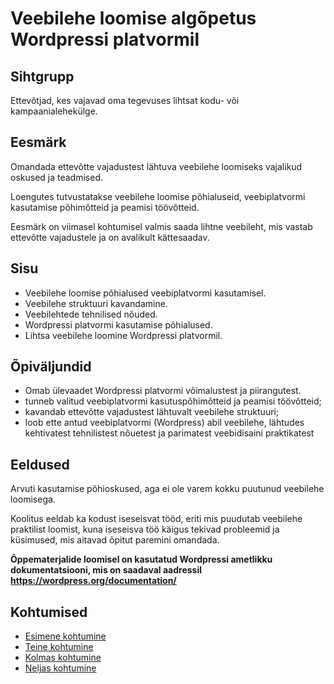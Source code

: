 # Veebilehe loomise algõpetus Wordpressi platvormil

## Sihtgrupp

Ettevõtjad, kes vajavad oma tegevuses lihtsat kodu- või kampaanialehekülge.

## Eesmärk

Omandada ettevõtte vajadustest lähtuva veebilehe loomiseks vajalikud oskused ja teadmised.

Loengutes tutvustatakse veebilehe loomise põhialuseid, veebiplatvormi kasutamise põhimõtteid ja peamisi töövõtteid.

Eesmärk on viimasel kohtumisel valmis saada lihtne veebileht, mis vastab ettevõtte vajadustele ja on avalikult kättesaadav.

## Sisu

- Veebilehe loomise põhialused veebiplatvormi kasutamisel.
- Veebilehe struktuuri kavandamine.
- Veebilehtede tehnilised nõuded.
- Wordpressi platvormi kasutamise põhialused.
- Lihtsa veebilehe loomine Wordpressi platvormil.

## Õpiväljundid

- Omab ülevaadet Wordpressi platvormi võimalustest ja piirangutest.
- tunneb valitud veebiplatvormi kasutuspõhimõtteid ja peamisi töövõtteid;
- kavandab ettevõtte vajadustest lähtuvalt veebilehe struktuuri;
- loob ette antud veebiplatvormi (Wordpress) abil veebilehe, lähtudes kehtivatest tehnilistest nõuetest ja parimatest veebidisaini praktikatest

## Eeldused

Arvuti kasutamise põhioskused, aga ei ole varem kokku puutunud veebilehe loomisega.

Koolitus eeldab ka kodust iseseisvat tööd, eriti mis puudutab veebilehe praktilist loomist, kuna iseseisva töö käigus tekivad probleemid ja küsimused, mis aitavad õpitut paremini omandada.

**Õppematerjalide loomisel on kasutatud Wordpressi ametlikku dokumentatsiooni, mis on saadaval aadressil https://wordpress.org/documentation/**

## Kohtumised

- [Esimene kohtumine](lessons/lesson_01/about.md)
- [Teine kohtumine](lessons/lesson_02/about.md)
- [Kolmas kohtumine](lessons/lesson_03/about.md)
- [Neljas kohtumine](lessons/lesson_04/about.md)

